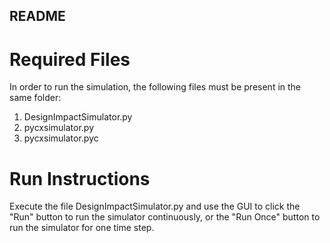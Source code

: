 ## README

# Required Files
In order to run the simulation, the following files must be present in the same folder:
1. DesignImpactSimulator.py
2. pycxsimulator.py
3. pycxsimulator.pyc

# Run Instructions
Execute the file DesignImpactSimulator.py and use the GUI to click the "Run" button to run the simulator continuously, or the "Run Once" button to run the simulator for one time step. 
